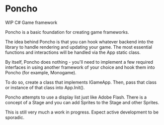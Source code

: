 # Poncho
WIP C# Game framework

Poncho is a basic foundation for creating game frameworks.

The idea behind Poncho is that you can hook whatever backend into the library to handle rendering and updating your game. The most essential functions and interactions will be handled via the App static class.

By itself, Poncho does nothing - you'll need to implement a few required interfaces in using another framework of your choice and hook them into Poncho (for example, Monogame).

To do so, create a class that implements IGameApp. Then, pass that class or instance of that class into App.Init().

Poncho attempts to use a display list just like Adobe Flash. There is a concept of a Stage and you can add Sprites to the Stage and other Sprites.

This is still very much a work in progress. Expect active development to be sporadic.
